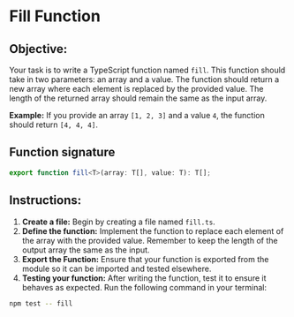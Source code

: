 # Fill Function

## Objective:

Your task is to write a TypeScript function named `fill`. This function should take in two parameters: an array and a value. The function should return a new array where each element is replaced by the provided value. The length of the returned array should remain the same as the input array.

**Example:**
If you provide an array `[1, 2, 3]` and a value `4`, the function should return `[4, 4, 4]`.

## Function signature

```typescript
export function fill<T>(array: T[], value: T): T[];
```

## Instructions:

1. **Create a file:** Begin by creating a file named `fill.ts`.
2. **Define the function:** Implement the function to replace each element of the array with the provided value. Remember to keep the length of the output array the same as the input.
3. **Export the Function:** Ensure that your function is exported from the module so it can be imported and tested elsewhere.
4. **Testing your function:** After writing the function, test it to ensure it behaves as expected. Run the following command in your terminal:

```Bash
npm test -- fill
```
